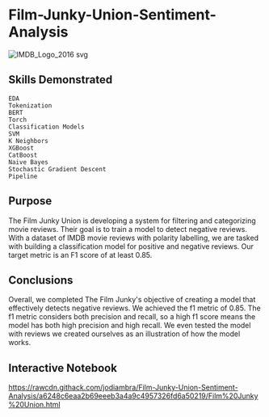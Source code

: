 # Film-Junky-Union-Sentiment-Analysis
![IMDB_Logo_2016 svg](https://user-images.githubusercontent.com/115895428/223215670-a253ab93-e991-425a-ac5d-5547677247c8.png)

## Skills Demonstrated
    EDA
    Tokenization
    BERT
    Torch
    Classification Models
    SVM
    K Neighbors
    XGBoost
    CatBoost
    Naive Bayes
    Stochastic Gradient Descent
    Pipeline


## Purpose
The Film Junky Union is developing a system for filtering and categorizing movie reviews. Their goal is to train a model to detect negative reviews. With a dataset of IMDB movie reviews with polarity labelling, we are tasked with building a classification model for positive and negative reviews. Our target metric is an F1 score of at least 0.85. 


## Conclusions
Overall, we completed The Film Junky's objective of creating a model that effectively detects negative reviews. We achieved the f1 metric of 0.85. The f1 metric considers both precision and recall, so a high f1 score means the model has both high precision and high recall. We even tested the model with reviews we created ourselves as an illustration of how the model works.

## Interactive Notebook
https://rawcdn.githack.com/jodiambra/Film-Junky-Union-Sentiment-Analysis/a6248c6eaa2b69eeeb3a4a9c4957326fd6a50219/Film%20Junky%20Union.html

